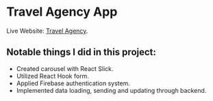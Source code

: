 # Travel Agency App

Live Website: [Travel Agency](https://travel-agency-web-app.web.app/).

## Notable things I did in this project:

- Created carousel with React Slick.
- Utilized React Hook form.
- Applied Firebase authentication system.
- Implemented data loading, sending and updating through backend.
